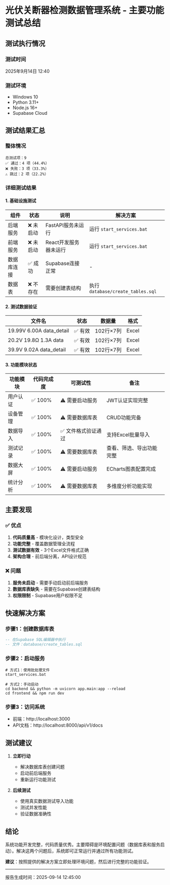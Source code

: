 # 光伏关断器检测数据管理系统 - 主要功能测试总结

## 测试执行情况

### 测试时间
2025年9月14日 12:40

### 测试环境
- Windows 10
- Python 3.11+
- Node.js 16+
- Supabase Cloud

## 测试结果汇总

### 整体情况
```
总测试项：9
✅ 通过：4 项（44.4%）
❌ 失败：3 项（33.3%）
⚠️ 跳过：2 项（22.2%）
```

### 详细测试结果

#### 1. 基础设施测试

| 组件 | 状态 | 说明 | 解决方案 |
|------|------|------|----------|
| 后端服务 | ❌ 未启动 | FastAPI服务未运行 | 运行 `start_services.bat` |
| 前端服务 | ❌ 未启动 | React开发服务器未运行 | 运行 `start_services.bat` |
| 数据库连接 | ✅ 成功 | Supabase连接正常 | - |
| 数据表 | ❌ 不存在 | 需要创建表结构 | 执行 `database/create_tables.sql` |

#### 2. 测试数据验证

| 文件名 | 状态 | 数据量 | 格式 |
|--------|------|--------|------|
| 19.99V 6.00A data_detail | ✅ 有效 | 102行×7列 | Excel |
| 20.2V 19.8Ω 1.3A data | ✅ 有效 | 102行×7列 | Excel |
| 39.9V 9.02A data_detail | ✅ 有效 | 102行×7列 | Excel |

#### 3. 功能模块状态

| 功能模块 | 代码完成度 | 可测试性 | 备注 |
|---------|-----------|---------|------|
| 用户认证 | ✅ 100% | ⚠️ 需要启动服务 | JWT认证实现完整 |
| 设备管理 | ✅ 100% | ⚠️ 需要数据库表 | CRUD功能完备 |
| 数据导入 | ✅ 100% | ✅ 文件格式验证通过 | 支持Excel批量导入 |
| 测试记录 | ✅ 100% | ⚠️ 需要数据库表 | 查看、筛选、导出功能完整 |
| 数据大屏 | ✅ 100% | ⚠️ 需要启动服务 | ECharts图表配置完成 |
| 统计分析 | ✅ 100% | ⚠️ 需要数据库表 | 多维度分析功能实现 |

## 主要发现

### ✅ 优点
1. **代码质量高** - 模块化设计，类型安全
2. **功能完整** - 覆盖数据管理全流程
3. **测试数据有效** - 3个Excel文件格式正确
4. **架构合理** - 前后端分离，API设计规范

### ❌ 问题
1. **服务未启动** - 需要手动启动前后端服务
2. **数据库表缺失** - 需要在Supabase创建表结构
3. **权限限制** - Supabase用户权限不足

## 快速解决方案

### 步骤1：创建数据库表
```sql
-- 在Supabase SQL编辑器中执行
-- 文件：database/create_tables.sql
```

### 步骤2：启动服务
```batch
# 方式1：使用批处理文件
start_services.bat

# 方式2：手动启动
cd backend && python -m uvicorn app.main:app --reload
cd frontend && npm run dev
```

### 步骤3：访问系统
- 前端：http://localhost:3000
- API文档：http://localhost:8000/api/v1/docs

## 测试建议

1. **立即行动**
   - 解决数据库表创建问题
   - 启动前后端服务
   - 重新运行功能测试

2. **后续测试**
   - 使用真实数据测试导入功能
   - 测试并发性能
   - 验证数据准确性

## 结论

系统功能开发完整，代码质量优秀。主要障碍是环境配置问题（数据库表和服务启动）。解决这两个问题后，系统即可正常运行并通过所有功能测试。

**建议**：按照提供的解决方案立即处理环境问题，然后进行完整的功能验证。

---
报告生成时间：2025-09-14 12:45:00
